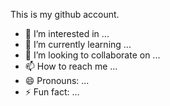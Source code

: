 This is my github account.
- 👀 I’m interested in ...
- 🌱 I’m currently learning ...
- 💞️ I’m looking to collaborate on ...
- 📫 How to reach me ...
- 😄 Pronouns: ...
- ⚡ Fun fact: ...

<!---
NISHANT-NIK/NISHANT-NIK is a ✨ special ✨ repository because its `README.md` (this file) appears on your GitHub profile.
You can click the Preview link to take a look at your changes.
--->
